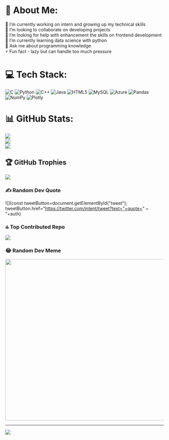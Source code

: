 # 💫 About Me:
🔭 I’m currently working on intern and growing up my technical skills<br>👯 I’m looking to collaborate on developing projects<br>🤝 I’m looking for help with enhancement  the skills on frontend development<br>🌱 I’m currently learning data science with python<br>💬 Ask me about programming knowledge<br>⚡ Fun fact - lazy but can handle too much pressure 


# 💻 Tech Stack:
![C](https://img.shields.io/badge/c-%2300599C.svg?style=for-the-badge&logo=c&logoColor=white) ![Python](https://img.shields.io/badge/python-3670A0?style=for-the-badge&logo=python&logoColor=ffdd54) ![C++](https://img.shields.io/badge/c++-%2300599C.svg?style=for-the-badge&logo=c%2B%2B&logoColor=white) ![Java](https://img.shields.io/badge/java-%23ED8B00.svg?style=for-the-badge&logo=java&logoColor=white) ![HTML5](https://img.shields.io/badge/html5-%23E34F26.svg?style=for-the-badge&logo=html5&logoColor=white) ![MySQL](https://img.shields.io/badge/mysql-%2300f.svg?style=for-the-badge&logo=mysql&logoColor=white) ![Azure](https://img.shields.io/badge/azure-%230072C6.svg?style=for-the-badge&logo=azure-devops&logoColor=white) ![Pandas](https://img.shields.io/badge/pandas-%23150458.svg?style=for-the-badge&logo=pandas&logoColor=white) ![NumPy](https://img.shields.io/badge/numpy-%23013243.svg?style=for-the-badge&logo=numpy&logoColor=white) ![Plotly](https://img.shields.io/badge/Plotly-%233F4F75.svg?style=for-the-badge&logo=plotly&logoColor=white)
# 📊 GitHub Stats:
![](https://github-readme-stats.vercel.app/api?username=tris261002&theme=radical&hide_border=false&include_all_commits=true&count_private=true)<br/>
![](https://github-readme-streak-stats.herokuapp.com/?user=tris261002&theme=radical&hide_border=false)<br/>
![](https://github-readme-stats.vercel.app/api/top-langs/?username=tris261002&theme=radical&hide_border=false&include_all_commits=true&count_private=true&layout=compact)

## 🏆 GitHub Trophies
![](https://github-profile-trophy.vercel.app/?username=tris261002&theme=radical&no-frame=false&no-bg=false&margin-w=4)

### ✍️ Random Dev Quote
![](const tweetButton=document.getElementById("tweet");
tweetButton.href="https://twitter.com/intent/tweet?text="+quote+" ~ "+auth)


### 🔝 Top Contributed Repo
![](https://github-contributor-stats.vercel.app/api?username=tris261002&limit=5&theme=radical&combine_all_yearly_contributions=true)

### 😂 Random Dev Meme
<img src="https://rm.up.railway.app/" width="512px"/>

---
[![](https://visitcount.itsvg.in/api?id=tris261002&icon=0&color=0)](https://visitcount.itsvg.in)

<!-- Proudly created with GPRM ( https://gprm.itsvg.in ) -->
